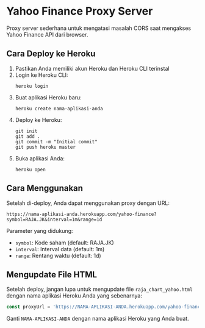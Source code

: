 # Yahoo Finance Proxy Server

Proxy server sederhana untuk mengatasi masalah CORS saat mengakses Yahoo Finance API dari browser.

## Cara Deploy ke Heroku

1. Pastikan Anda memiliki akun Heroku dan Heroku CLI terinstal
2. Login ke Heroku CLI:
   ```
   heroku login
   ```
3. Buat aplikasi Heroku baru:
   ```
   heroku create nama-aplikasi-anda
   ```
4. Deploy ke Heroku:
   ```
   git init
   git add .
   git commit -m "Initial commit"
   git push heroku master
   ```
5. Buka aplikasi Anda:
   ```
   heroku open
   ```

## Cara Menggunakan

Setelah di-deploy, Anda dapat menggunakan proxy dengan URL:

```
https://nama-aplikasi-anda.herokuapp.com/yahoo-finance?symbol=RAJA.JK&interval=1m&range=1d
```

Parameter yang didukung:
- `symbol`: Kode saham (default: RAJA.JK)
- `interval`: Interval data (default: 1m)
- `range`: Rentang waktu (default: 1d)

## Mengupdate File HTML

Setelah deploy, jangan lupa untuk mengupdate file `raja_chart_yahoo.html` dengan nama aplikasi Heroku Anda yang sebenarnya:

```javascript
const proxyUrl = 'https://NAMA-APLIKASI-ANDA.herokuapp.com/yahoo-finance';
```

Ganti `NAMA-APLIKASI-ANDA` dengan nama aplikasi Heroku yang Anda buat.
